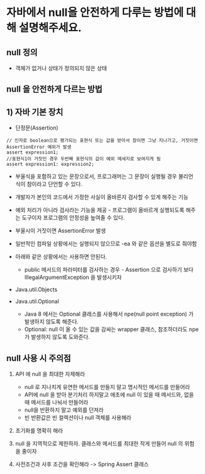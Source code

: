 # 자바에서 null을 안전하게 다루는 방법에 대해 설명해주세요.

## null 정의
* 객체가 없거나 상태가 정의되지 않은 상태

## null 을 안전하게 다르는 방법
## 1) 자바 기본 장치
* 단정문(Assertion)
```
// 인자로 boolean으로 평가되는 표현식 또는 값을 받아서 참이면 그냥 지나가고, 거짓이면 AssertionError 예외가 발생
assert expression1;
//표현식1이 거짓인 경우 두번째 표현식의 값이 예외 메세지로 보여지게 됨
assert expression1: expression2;
```
  * 부울식을 포함하고 있는 문장으로서, 프로그래머는 그 문장이 실행될 경우 불리언 식이 참이라고 단언할 수 있다.
  * 개발자가 본인의 코드에서 가정한 사실이 올바른지 검사할 수 있게 해주는 기능
  * 예외 처리가 아니라 검사라는 기능을 제공 - 프로그램이 올바르게 실행되도록 해주는 도구이자 프로그램의 안정성을 높여줄 수 있다.
  * 부울시이 거짓이면 AssertionError 발생
  * 일반적인 컴파일 상황에서는 실행되지 않으므로 -ea 와 같은 옵션을 별도로 줘야함
  * 아래와 같은 상황에서는 사용하면 안된다.
    * public 메서드의 파라미터를 검사하는 경우 - Assertion 으로 검사하기 보다 IllegalArgumentException 을 발생시키자

* Java.util.Objects
* Java.util.Optional
    * Java 8 에서는 Optional<T> 클래스를 사용해서 npe(null point exception) 가 발생하지 않도록 해준다.
    * Optional<T>: null 이 올 수 있는 값을 감싸는 wrapper 클래스, 참조하더라도 npe 가 발생하지 않도록 도와준다.

## null 사용 시 주의점
1. API 에 null 을 최대한 자제해라
   * null 로 지나치게 유연한 메서드를 만들지 말고 명시적인 메서드를 만들어라
   * API에 null 을 받아 분기처리 하지말고 애초에 null 이 있을 때 메서드와, 없을 때 메서드를 나눠서 만들어라
   * null을 반환하지 말고 예외를 던져라
   * 빈 반환값은 빈 컬렉션이나 null 객체를 사용해라

2. 초기화를 명확히 해라
3. null 을 지역적으로 제한하자. 클래스와 메서드를 최대한 작게 만들어 null 의 위험을 줄이자
4. 사전조건과 사후 조건을 확인해라 -> Spring Assert 클래스
